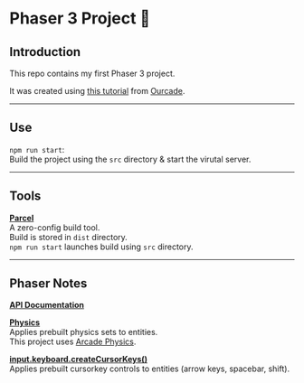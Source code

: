 # Phaser 3 Project 👾

## Introduction

This repo contains my first Phaser 3 project.

It was created using [this tutorial](https://www.youtube.com/watch?v=f7c9mM7w2fc) from [Ourcade](https://ourcade.co/).

---

## Use

`npm run start`:  
Build the project using the `src` directory & start the virutal server.

---

## Tools

**[Parcel](https://parceljs.org/)**  
A zero-config build tool.  
Build is stored in `dist`  directory.  
`npm run start` launches build using `src` directory.

---

## Phaser Notes

**[API Documentation](https://newdocs.phaser.io/docs/3.55.1/Phaser)**

**[Physics](https://newdocs.phaser.io/docs/3.55.1/Phaser.Physics)**  
Applies prebuilt physics sets to entities.  
This project uses [Arcade Physics](https://newdocs.phaser.io/docs/3.55.2/Phaser.Physics.Arcade.ArcadePhysics).

**[input.keyboard.createCursorKeys()](https://newdocs.phaser.io/docs/3.55.1/Phaser.Types.Input.Keyboard.CursorKeys)**  
Applies prebuilt cursorkey controls to entities (arrow keys, spacebar, shift). 
